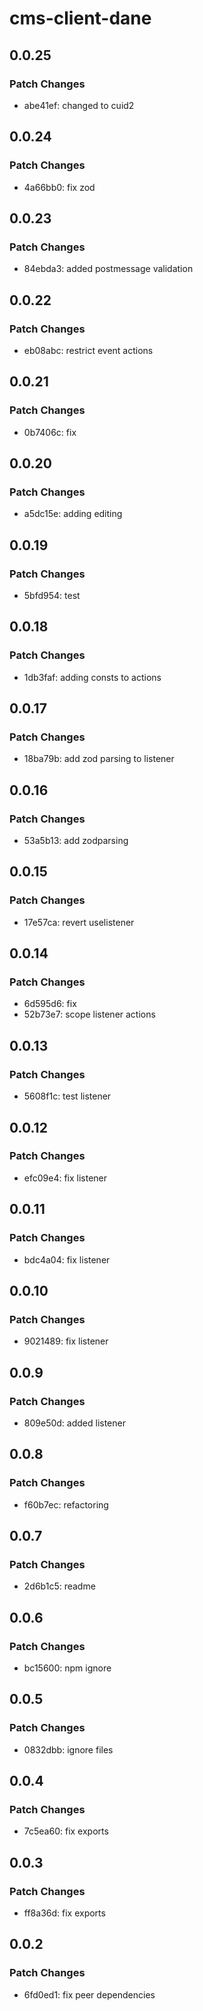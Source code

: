 # cms-client-dane

## 0.0.25

### Patch Changes

- abe41ef: changed to cuid2

## 0.0.24

### Patch Changes

- 4a66bb0: fix zod

## 0.0.23

### Patch Changes

- 84ebda3: added postmessage validation

## 0.0.22

### Patch Changes

- eb08abc: restrict event actions

## 0.0.21

### Patch Changes

- 0b7406c: fix

## 0.0.20

### Patch Changes

- a5dc15e: adding editing

## 0.0.19

### Patch Changes

- 5bfd954: test

## 0.0.18

### Patch Changes

- 1db3faf: adding consts to actions

## 0.0.17

### Patch Changes

- 18ba79b: add zod parsing to listener

## 0.0.16

### Patch Changes

- 53a5b13: add zodparsing

## 0.0.15

### Patch Changes

- 17e57ca: revert uselistener

## 0.0.14

### Patch Changes

- 6d595d6: fix
- 52b73e7: scope listener actions

## 0.0.13

### Patch Changes

- 5608f1c: test listener

## 0.0.12

### Patch Changes

- efc09e4: fix listener

## 0.0.11

### Patch Changes

- bdc4a04: fix listener

## 0.0.10

### Patch Changes

- 9021489: fix listener

## 0.0.9

### Patch Changes

- 809e50d: added listener

## 0.0.8

### Patch Changes

- f60b7ec: refactoring

## 0.0.7

### Patch Changes

- 2d6b1c5: readme

## 0.0.6

### Patch Changes

- bc15600: npm ignore

## 0.0.5

### Patch Changes

- 0832dbb: ignore files

## 0.0.4

### Patch Changes

- 7c5ea60: fix exports

## 0.0.3

### Patch Changes

- ff8a36d: fix exports

## 0.0.2

### Patch Changes

- 6fd0ed1: fix peer dependencies
